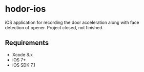 # hodor-ios
iOS application for recording the door acceleration along with face detection of opener. Project closed, not finished.

## Requirements

* Xcode 8.x
* iOS 7+
* iOS SDK 7.1
